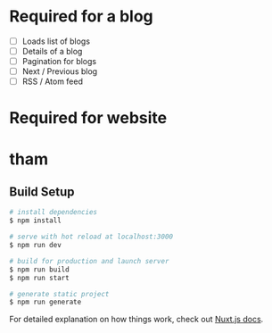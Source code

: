 # Required for a blog
- [ ] Loads list of blogs
- [ ] Details of a blog
- [ ] Pagination for blogs
- [ ] Next / Previous blog
- [ ] RSS / Atom feed 

# Required for website

# tham

## Build Setup

```bash
# install dependencies
$ npm install

# serve with hot reload at localhost:3000
$ npm run dev

# build for production and launch server
$ npm run build
$ npm run start

# generate static project
$ npm run generate
```

For detailed explanation on how things work, check out [Nuxt.js docs](https://nuxtjs.org).
